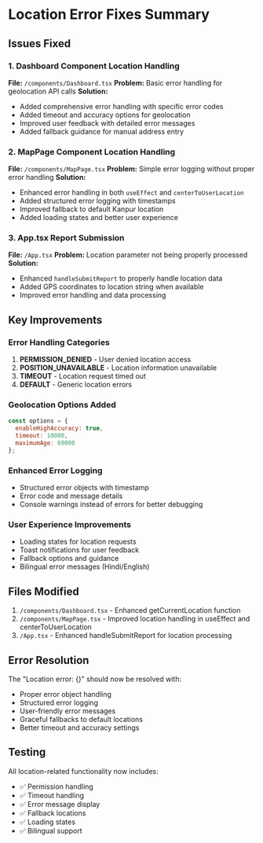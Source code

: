 # Location Error Fixes Summary

## Issues Fixed

### 1. Dashboard Component Location Handling
**File:** `/components/Dashboard.tsx`
**Problem:** Basic error handling for geolocation API calls
**Solution:** 
- Added comprehensive error handling with specific error codes
- Added timeout and accuracy options for geolocation
- Improved user feedback with detailed error messages
- Added fallback guidance for manual address entry

### 2. MapPage Component Location Handling  
**File:** `/components/MapPage.tsx`
**Problem:** Simple error logging without proper error handling
**Solution:**
- Enhanced error handling in both `useEffect` and `centerToUserLocation`
- Added structured error logging with timestamps
- Improved fallback to default Kanpur location
- Added loading states and better user experience

### 3. App.tsx Report Submission
**File:** `/App.tsx`
**Problem:** Location parameter not being properly processed
**Solution:**
- Enhanced `handleSubmitReport` to properly handle location data
- Added GPS coordinates to location string when available
- Improved error handling and data processing

## Key Improvements

### Error Handling Categories
1. **PERMISSION_DENIED** - User denied location access
2. **POSITION_UNAVAILABLE** - Location information unavailable
3. **TIMEOUT** - Location request timed out
4. **DEFAULT** - Generic location errors

### Geolocation Options Added
```javascript
const options = {
  enableHighAccuracy: true,
  timeout: 10000,
  maximumAge: 60000
};
```

### Enhanced Error Logging
- Structured error objects with timestamp
- Error code and message details
- Console warnings instead of errors for better debugging

### User Experience Improvements
- Loading states for location requests
- Toast notifications for user feedback
- Fallback options and guidance
- Bilingual error messages (Hindi/English)

## Files Modified
1. `/components/Dashboard.tsx` - Enhanced getCurrentLocation function
2. `/components/MapPage.tsx` - Improved location handling in useEffect and centerToUserLocation
3. `/App.tsx` - Enhanced handleSubmitReport for location processing

## Error Resolution
The "Location error: {}" should now be resolved with:
- Proper error object handling
- Structured error logging
- User-friendly error messages
- Graceful fallbacks to default locations
- Better timeout and accuracy settings

## Testing
All location-related functionality now includes:
- ✅ Permission handling
- ✅ Timeout handling  
- ✅ Error message display
- ✅ Fallback locations
- ✅ Loading states
- ✅ Bilingual support
